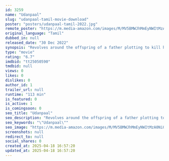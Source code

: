 ```yaml
---
id: 3259
name: "Udanpaal"
slug: "udanpaal-tamil-movie-download"
poster: "posters/udanpaal-tamil-2022.jpg"
remote_poster: "https://m.media-amazon.com/images/M/MV5BMWJhMmEyNWItMzA0Ni00ZWNiLTg0N2MtM2EyNDBjY2VmNGM5XkEyXkFqcGc@._V1_SX300.jpg"
original_language: "Tamil"
dubbed_in: null
released_date: "30 Dec 2022"
synopsis: "Revolves around the offspring of a father plotting to kill him for his property."
type: "movie"
rating: "6.7"
imdbid: "tt25050590"
tmdbid: null
views: 0
likes: 0
dislikes: 0
author_id: 1
trailer_url: null
runtime: "113 min"
is_featured: 0
is_active: 1
is_comingsoon: 0
seo_title: "Udanpaal"
seo_description: "Revolves around the offspring of a father plotting to kill him for his property."
seo_keywords: "\"Udanpaal\""
seo_image: "https://m.media-amazon.com/images/M/MV5BMWJhMmEyNWItMzA0Ni00ZWNiLTg0N2MtM2EyNDBjY2VmNGM5XkEyXkFqcGc@._V1_SX300.jpg"
screenshots: null
redirect_to: null
social_shares: 0
created_at: 2025-04-18 16:57:20
updated_at: 2025-04-18 16:57:20
---
```


